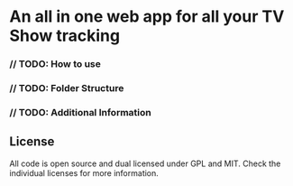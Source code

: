 # An all in one web app for all your TV Show tracking

### // TODO: How to use

### // TODO: Folder Structure

### // TODO: Additional Information

## License
All code is open source and dual licensed under GPL and MIT. Check the individual licenses for more information.